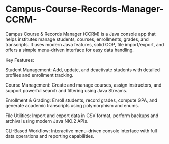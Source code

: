 # Campus-Course-Records-Manager-CCRM-
Campus Course &amp; Records Manager (CCRM) is a Java console app that helps institutes manage students, courses, enrollments, grades, and transcripts. It uses modern Java features, solid OOP, file import/export, and offers a simple menu-driven interface for easy data handling.



Key Features:

Student Management: Add, update, and deactivate students with detailed profiles and enrollment tracking.

Course Management: Create and manage courses, assign instructors, and support powerful search and filtering using Java Streams.

Enrollment & Grading: Enroll students, record grades, compute GPA, and generate academic transcripts using polymorphism and enums.

File Utilities: Import and export data in CSV format, perform backups and archival using modern Java NIO.2 APIs.

CLI-Based Workflow: Interactive menu-driven console interface with full data operations and reporting capabilities.

